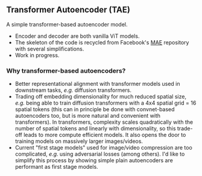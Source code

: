 ## Transformer Autoencoder (TAE)

A simple transformer-based autoencoder model.

- Encoder and decoder are both vanilla ViT models.
- The skeleton of the code is recycled from Facebook's [MAE](https://github.com/facebookresearch/mae) repository with several simplifications.
- Work in progress.

### Why transformer-based autoencoders?

- Better representational alignment with transformer models used in downstream tasks, *e.g.* diffusion transformers.
- Trading off embedding dimensionality for much reduced spatial size, *e.g.* being able to train diffusion transformers with a 4x4 spatial grid = 16 spatial tokens (this can in principle be done with convnet-based autoencoders too, but is more natural and convenient with transformers). In transformers, complexity scales quadratically with the number of spatial tokens and linearly with dimensionality, so this trade-off leads to more compute efficient models. It also opens the door to training models on massively larger images/videos.
- Current "first stage models" used for image/video compression are too complicated, *e.g.* using adversarial losses (among others). I'd like to simplify this process by showing simple plain autoencoders are performant as first stage models.